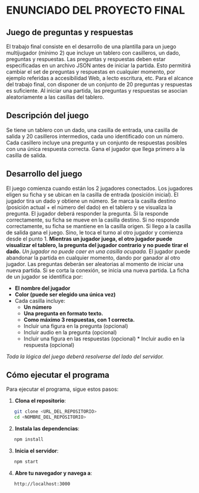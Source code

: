 # ENUNCIADO DEL PROYECTO FINAL

## Juego de preguntas y respuestas

El trabajo final consiste en el desarrollo de una plantilla para un juego multijugador (mínimo 2) que incluye un tablero con casilleros, un dado, preguntas y respuestas. Las preguntas y respuestas deben estar especificadas en un archivo JSON antes de iniciar la partida. Esto permitirá cambiar el set de preguntas y respuestas en cualquier momento, por ejemplo referidas a accesibilidad Web, a lecto escritura, etc. Para el alcance del trabajo final, con disponer de un conjunto de 20 preguntas y respuestas es suficiente. Al iniciar una partida, las preguntas y respuestas se asocian aleatoriamente a las casillas del tablero.

## Descripción del juego

Se tiene un tablero con un dado, una casilla de entrada, una casilla de salida y 20 casilleros intermedios, cada uno identificado con un número. Cada casillero incluye una pregunta y un conjunto de respuestas posibles con una única respuesta correcta. Gana el jugador que llega primero a la casilla de salida.

## Desarrollo del juego

El juego comienza cuando están los 2 jugadores conectados. Los jugadores eligen su ficha y se ubican en la casilla de entrada (posición inicial). El jugador tira un dado y obtiene un número. Se marca la casilla destino (posición actual + el número del dado) en el tablero y se visualiza la pregunta. El jugador deberá responder la pregunta. Si la responde correctamente, su ficha se mueve en la casilla destino. Si no responde correctamente, su ficha se mantiene en la casilla origen. Si llego a la casilla de salida gana el juego. Sino, le toca el turno al otro jugador y comienza desde el punto 1. **Mientras un jugador juega, el otro jugador puede visualizar el tablero, la pregunta del jugador contrario y no puede tirar el dado.** _Un jugador no puede caer en una casilla ocupada._ El jugador puede abandonar la partida en cualquier momento, dando por ganador al otro jugador. Las preguntas deberán ser aleatorias al momento de iniciar una nueva partida. Si se corta la conexión, se inicia una nueva partida. La ficha de un jugador se identifica por:

- **El nombre del jugador**
- **Color (puede ser elegido una única vez)**
- Cada casilla incluye:
  - **Un número**
  - **Una pregunta en formato texto.**
  - **Como máximo 3 respuestas, con 1 correcta.**
  - Incluir una figura en la pregunta (opcional)
  - Incluir audio en la pregunta (opcional)
  - Incluir una figura en las respuestas (opcional) \* Incluir audio en la respuesta (opcional)

_Toda la lógica del juego deberá resolverse del lado del servidor._

## Cómo ejecutar el programa

Para ejecutar el programa, sigue estos pasos:

1. **Clona el repositorio**:
```sh
   git clone <URL_DEL_REPOSITORIO>
   cd <NOMBRE_DEL_REPOSITORIO>
   ```
2. **Instala las dependencias**:
```sh
   npm install
   ```
3. **Inicia el servidor**:
```sh
   npm start
   ```
4. **Abre tu navegador y navega a**:
```sh
   http://localhost:3000
   ```